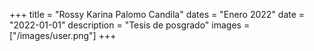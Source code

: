 +++
title = "Rossy Karina Palomo Candila"
dates = "Enero 2022"
date = "2022-01-01"
description = "Tesis de posgrado"
images = ["/images/user.png"]
+++
